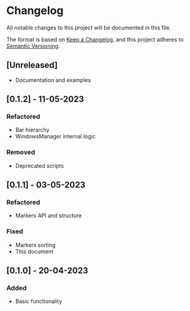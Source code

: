 # Changelog
All notable changes to this project will be documented in this file.

The format is based on [Keep a Changelog](https://keepachangelog.com/en/1.0.0/),
and this project adheres to [Semantic Versioning](https://semver.org/spec/v2.0.0.html).

## [Unreleased]
- Documentation and examples

## [0.1.2] - 11-05-2023
### Refactored
- Bar hierarchy
- WindowsManager internal logic
### Removed
- Deprecated scripts

## [0.1.1] - 03-05-2023
### Refactored
- Markers API and structure
### Fixed
- Markers sorting
- This document

## [0.1.0] - 20-04-2023
### Added
- Basic functionality
